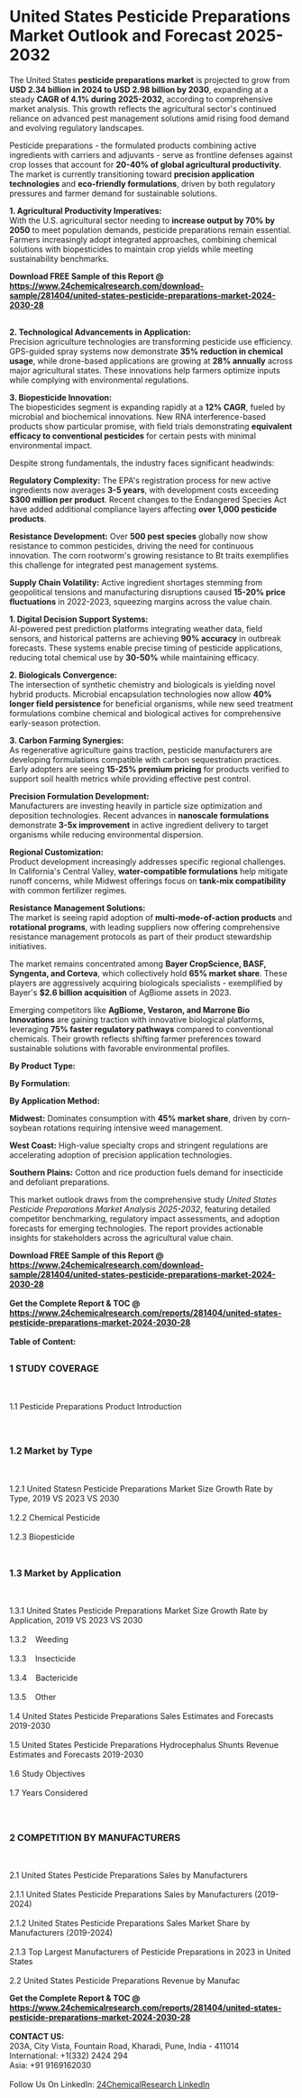 <h1>United States Pesticide Preparations Market Outlook and Forecast 2025-2032</h1><p>The United States <strong>pesticide preparations market</strong> is projected to grow from <strong>USD 2.34 billion in 2024 to USD 2.98 billion by 2030</strong>, expanding at a steady <strong>CAGR of 4.1% during 2025-2032</strong>, according to comprehensive market analysis. This growth reflects the agricultural sector's continued reliance on advanced pest management solutions amid rising food demand and evolving regulatory landscapes.</p><p>Pesticide preparations - the formulated products combining active ingredients with carriers and adjuvants - serve as frontline defenses against crop losses that account for <strong>20-40% of global agricultural productivity</strong>. The market is currently transitioning toward <strong>precision application technologies</strong> and <strong>eco-friendly formulations</strong>, driven by both regulatory pressures and farmer demand for sustainable solutions.</p><p><strong>1. Agricultural Productivity Imperatives:</strong><br>
With the U.S. agricultural sector needing to <strong>increase output by 70% by 2050</strong> to meet population demands, pesticide preparations remain essential. Farmers increasingly adopt integrated approaches, combining chemical solutions with biopesticides to maintain crop yields while meeting sustainability benchmarks.</p><div><b>Download FREE Sample of this Report @ 
            <a href="https://www.24chemicalresearch.com/download-sample/281404/united-states-pesticide-preparations-market-2024-2030-28">
            https://www.24chemicalresearch.com/download-sample/281404/united-states-pesticide-preparations-market-2024-2030-28</a></b></div><br><p><strong>2. Technological Advancements in Application:</strong><br>
Precision agriculture technologies are transforming pesticide use efficiency. GPS-guided spray systems now demonstrate <strong>35% reduction in chemical usage</strong>, while drone-based applications are growing at <strong>28% annually</strong> across major agricultural states. These innovations help farmers optimize inputs while complying with environmental regulations.</p><p><strong>3. Biopesticide Innovation:</strong><br>
The biopesticides segment is expanding rapidly at a <strong>12% CAGR</strong>, fueled by microbial and biochemical innovations. New RNA interference-based products show particular promise, with field trials demonstrating <strong>equivalent efficacy to conventional pesticides</strong> for certain pests with minimal environmental impact.</p><p>Despite strong fundamentals, the industry faces significant headwinds:</p><p><strong>Regulatory Complexity:</strong> The EPA's registration process for new active ingredients now averages <strong>3-5 years</strong>, with development costs exceeding <strong>$300 million per product</strong>. Recent changes to the Endangered Species Act have added additional compliance layers affecting <strong>over 1,000 pesticide products</strong>.</p><p><strong>Resistance Development:</strong> Over <strong>500 pest species</strong> globally now show resistance to common pesticides, driving the need for continuous innovation. The corn rootworm's growing resistance to Bt traits exemplifies this challenge for integrated pest management systems.</p><p><strong>Supply Chain Volatility:</strong> Active ingredient shortages stemming from geopolitical tensions and manufacturing disruptions caused <strong>15-20% price fluctuations</strong> in 2022-2023, squeezing margins across the value chain.</p><p><strong>1. Digital Decision Support Systems:</strong><br>
AI-powered pest prediction platforms integrating weather data, field sensors, and historical patterns are achieving <strong>90% accuracy</strong> in outbreak forecasts. These systems enable precise timing of pesticide applications, reducing total chemical use by <strong>30-50%</strong> while maintaining efficacy.</p><p><strong>2. Biologicals Convergence:</strong><br>
The intersection of synthetic chemistry and biologicals is yielding novel hybrid products. Microbial encapsulation technologies now allow <strong>40% longer field persistence</strong> for beneficial organisms, while new seed treatment formulations combine chemical and biological actives for comprehensive early-season protection.</p><p><strong>3. Carbon Farming Synergies:</strong><br>
As regenerative agriculture gains traction, pesticide manufacturers are developing formulations compatible with carbon sequestration practices. Early adopters are seeing <strong>15-25% premium pricing</strong> for products verified to support soil health metrics while providing effective pest control.</p><p><strong>Precision Formulation Development:</strong><br>
	Manufacturers are investing heavily in particle size optimization and deposition technologies. Recent advances in <strong>nanoscale formulations</strong> demonstrate <strong>3-5x improvement</strong> in active ingredient delivery to target organisms while reducing environmental dispersion.</p><p><strong>Regional Customization:</strong><br>
	Product development increasingly addresses specific regional challenges. In California's Central Valley, <strong>water-compatible formulations</strong> help mitigate runoff concerns, while Midwest offerings focus on <strong>tank-mix compatibility</strong> with common fertilizer regimes.</p><p><strong>Resistance Management Solutions:</strong><br>
	The market is seeing rapid adoption of <strong>multi-mode-of-action products</strong> and <strong>rotational programs</strong>, with leading suppliers now offering comprehensive resistance management protocols as part of their product stewardship initiatives.</p><p>The market remains concentrated among <strong>Bayer CropScience, BASF, Syngenta, and Corteva</strong>, which collectively hold <strong>65% market share</strong>. These players are aggressively acquiring biologicals specialists - exemplified by Bayer's <strong>$2.6 billion acquisition</strong> of AgBiome assets in 2023.</p><p>Emerging competitors like <strong>AgBiome, Vestaron, and Marrone Bio Innovations</strong> are gaining traction with innovative biological platforms, leveraging <strong>75% faster regulatory pathways</strong> compared to conventional chemicals. Their growth reflects shifting farmer preferences toward sustainable solutions with favorable environmental profiles.</p><p><strong>By Product Type:</strong></p><p><strong>By Formulation:</strong></p><p><strong>By Application Method:</strong></p><p><strong>Midwest:</strong> Dominates consumption with <strong>45% market share</strong>, driven by corn-soybean rotations requiring intensive weed management.</p><p><strong>West Coast:</strong> High-value specialty crops and stringent regulations are accelerating adoption of precision application technologies.</p><p><strong>Southern Plains:</strong> Cotton and rice production fuels demand for insecticide and defoliant preparations.</p><p>This market outlook draws from the comprehensive study <em>United States Pesticide Preparations Market Analysis 2025-2032</em>, featuring detailed competitor benchmarking, regulatory impact assessments, and adoption forecasts for emerging technologies. The report provides actionable insights for stakeholders across the agricultural value chain.</p><div><b>Download FREE Sample of this Report @ 
            <a href="https://www.24chemicalresearch.com/download-sample/281404/united-states-pesticide-preparations-market-2024-2030-28">
            https://www.24chemicalresearch.com/download-sample/281404/united-states-pesticide-preparations-market-2024-2030-28</a></b></div><br><div><b>Get the Complete Report & TOC @ 
            <a href="https://www.24chemicalresearch.com/reports/281404/united-states-pesticide-preparations-market-2024-2030-28">
            https://www.24chemicalresearch.com/reports/281404/united-states-pesticide-preparations-market-2024-2030-28</a></b></div><br>
            <b>Table of Content:</b><p><h2><span style="font-size:16px"><strong>1 STUDY COVERAGE</strong></span></h2><br />
<p>1.1 Pesticide Preparations Product Introduction</p><br />
<h2><span style="font-size:16px"><strong>1.2 Market by Type</strong></span></h2><br />
<p>1.2.1 United Statesn Pesticide Preparations Market Size Growth Rate by Type, 2019 VS 2023 VS 2030<br /><br />
1.2.2 Chemical Pesticide&nbsp;&nbsp; &nbsp;<br /><br />
1.2.3 Biopesticide<br /><br />
<h2><span style="font-size:16px"><strong>1.3 Market by Application</strong></span></h2><br />
<p>1.3.1 United States Pesticide Preparations Market Size Growth Rate by Application, 2019 VS 2023 VS 2030<br /><br />
1.3.2&nbsp;&nbsp; &nbsp;Weeding<br /><br />
1.3.3&nbsp;&nbsp; &nbsp;Insecticide<br /><br />
1.3.4&nbsp;&nbsp; &nbsp;Bactericide<br /><br />
1.3.5&nbsp;&nbsp; &nbsp;Other<br /><br />
1.4 United States Pesticide Preparations Sales Estimates and Forecasts 2019-2030<br /><br />
1.5 United States Pesticide Preparations Hydrocephalus Shunts Revenue Estimates and Forecasts 2019-2030<br /><br />
1.6 Study Objectives<br /><br />
1.7 Years Considered</p><br />
<h2><span style="font-size:16px"><strong>2 COMPETITION BY MANUFACTURERS</strong></span></h2><br />
<p>2.1 United States Pesticide Preparations Sales by Manufacturers<br /><br />
2.1.1 United States Pesticide Preparations Sales by Manufacturers (2019-2024)<br /><br />
2.1.2 United States Pesticide Preparations Sales Market Share by Manufacturers (2019-2024)<br /><br />
2.1.3 Top Largest Manufacturers of Pesticide Preparations in 2023 in United States<br /><br />
2.2 United States Pesticide Preparations Revenue by Manufac</p><div><b>Get the Complete Report & TOC @ 
            <a href="https://www.24chemicalresearch.com/reports/281404/united-states-pesticide-preparations-market-2024-2030-28">
            https://www.24chemicalresearch.com/reports/281404/united-states-pesticide-preparations-market-2024-2030-28</a></b></div><br><b>CONTACT US:</b><br>
            203A, City Vista, Fountain Road, Kharadi, Pune, India - 411014<br>
            International: +1(332) 2424 294<br>
            Asia: +91 9169162030 <br><br>
            Follow Us On LinkedIn: <a href="https://www.linkedin.com/company/24chemicalresearch/">24ChemicalResearch LinkedIn</a>